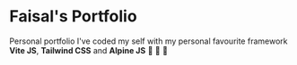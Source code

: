 # Faisal's Portfolio

Personal portfolio I've coded my self with my personal favourite framework **Vite JS**, **Tailwind CSS** and **Alpine JS** 💜 💜 💜
